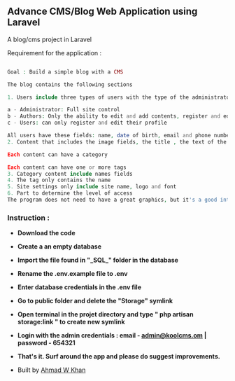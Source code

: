 ## Advance CMS/Blog Web Application using Laravel

A blog/cms project in Laravel

Requirement for the application :

```php

Goal : Build a simple blog with a CMS

The blog contains the following sections

1. Users include three types of users with the type of the administrator, authors and users

a - Administrator: Full site control
b - Authors: Only the ability to edit and add contents, register and edit categories, register and edit tags
c - Users: can only register and edit their profile

All users have these fields: name, date of birth, email and phone number, and there is also an access level system that can define roles .
2. Content that includes the image fields, the title , the text of the article, the abstract and the date of creation and registration

Each content can have a category

Each content can have one or more tags
3. Category content include names fields
4. The tag only contains the name
5. Site settings only include site name, logo and font
6. Part to determine the level of access
The program does not need to have a great graphics, but it's a good interface and it's simple and beautiful to focus more on features .

```

### Instruction :
- **Download the code**
- **Create a an empty database**
- **Import the file found in "\_SQL\_" folder in the database**
- **Rename the .env.example file to .env**
- **Enter database credentials in the .env file**
- **Go to public folder and delete the "Storage" symlink**
- **Open terminal in the projet directory and type " php artisan storage:link " to create new symlink**
- **Login with the admin credentials : email - admin@koolcms.om | password - 654321**
- **That's it. Surf around the app and please do suggest improvements.**



- Built by [Ahmad W Khan](http://AhmadWKhan.com)
